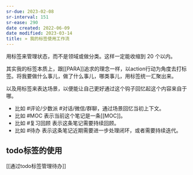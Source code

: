 ```yaml
---
sr-due: 2023-02-08
sr-interval: 151
sr-ease: 290
date created: 2022-06-09
date modified: 2023-03-14
title: » 我的标签使用工作流
---
```


用标签来管理状态，而不是领域或做分类。这样一定能收缩到 20 个以内。

其实我的标签本质上，跟[[PARA]]追求的理念一样，以action行动为角度去打标签。将我要做什么事儿，做了什么事儿，哪类事儿，用标签统一汇聚出来。

以及用标签来表达场景，以便能让自己更好通过这个钩子回忆起这个内容来自于哪。

- 比如 \#评论/少数派 \#对话/微信/群聊，通过场景回忆当初上下文。
- 比如 \#MOC 表示当前这个笔记是一条[[MOC]]。
- 比如 \#复习回顾 表示这条笔记需要持续回顾。
- 比如 \#待办 表示这条笔记近期需要进一步处理闭环，或者需要持续迭代。

## todo标签的使用

[[通过todo标签管理待办]]
